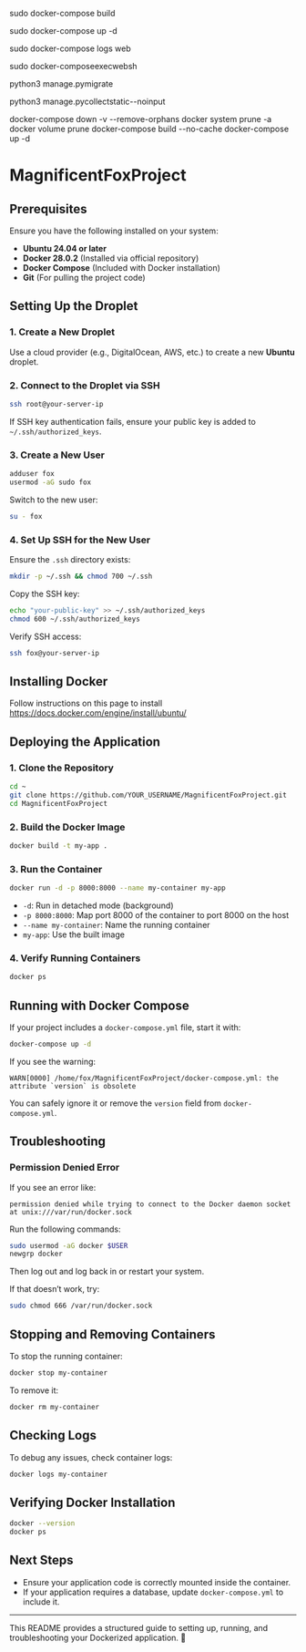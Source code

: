 sudo docker-compose build

sudo docker-compose up -d

sudo docker-compose logs web

sudo docker-composeexecwebsh

python3 manage.pymigrate

python3 manage.pycollectstatic--noinput

docker-compose down -v --remove-orphans
docker system prune -a
docker volume prune
docker-compose build --no-cache
docker-compose up -d

# MagnificentFoxProject

## Prerequisites

Ensure you have the following installed on your system:

* **Ubuntu 24.04 or later**
* **Docker 28.0.2** (Installed via official repository)
* **Docker Compose** (Included with Docker installation)
* **Git** (For pulling the project code)

## Setting Up the Droplet

### 1. Create a New Droplet

Use a cloud provider (e.g., DigitalOcean, AWS, etc.) to create a new **Ubuntu** droplet.

### 2. Connect to the Droplet via SSH

```bash
ssh root@your-server-ip
```

If SSH key authentication fails, ensure your public key is added to `~/.ssh/authorized_keys`.

### 3. Create a New User

```bash
adduser fox
usermod -aG sudo fox
```

Switch to the new user:

```bash
su - fox
```

### 4. Set Up SSH for the New User

Ensure the `.ssh` directory exists:

```bash
mkdir -p ~/.ssh && chmod 700 ~/.ssh
```

Copy the SSH key:

```bash
echo "your-public-key" >> ~/.ssh/authorized_keys
chmod 600 ~/.ssh/authorized_keys
```

Verify SSH access:

```bash
ssh fox@your-server-ip
```

## Installing Docker

Follow instructions on this page to install https://docs.docker.com/engine/install/ubuntu/

## Deploying the Application

### 1. Clone the Repository

```bash
cd ~
git clone https://github.com/YOUR_USERNAME/MagnificentFoxProject.git
cd MagnificentFoxProject
```

### 2. Build the Docker Image

```bash
docker build -t my-app .
```

### 3. Run the Container

```bash
docker run -d -p 8000:8000 --name my-container my-app
```

* `-d`: Run in detached mode (background)
* `-p 8000:8000`: Map port 8000 of the container to port 8000 on the host
* `--name my-container`: Name the running container
* `my-app`: Use the built image

### 4. Verify Running Containers

```bash
docker ps
```

## Running with Docker Compose

If your project includes a `docker-compose.yml` file, start it with:

```bash
docker-compose up -d
```

If you see the warning:

```
WARN[0000] /home/fox/MagnificentFoxProject/docker-compose.yml: the attribute `version` is obsolete
```

You can safely ignore it or remove the `version` field from `docker-compose.yml`.

## Troubleshooting

### Permission Denied Error

If you see an error like:

```
permission denied while trying to connect to the Docker daemon socket at unix:///var/run/docker.sock
```

Run the following commands:

```bash
sudo usermod -aG docker $USER
newgrp docker
```

Then log out and log back in or restart your system.

If that doesn’t work, try:

```bash
sudo chmod 666 /var/run/docker.sock
```

## Stopping and Removing Containers

To stop the running container:

```bash
docker stop my-container
```

To remove it:

```bash
docker rm my-container
```

## Checking Logs

To debug any issues, check container logs:

```bash
docker logs my-container
```

## Verifying Docker Installation

```bash
docker --version
docker ps
```

## Next Steps

* Ensure your application code is correctly mounted inside the container.
* If your application requires a database, update `docker-compose.yml` to include it.

---

This README provides a structured guide to setting up, running, and troubleshooting your Dockerized application. 🚀
